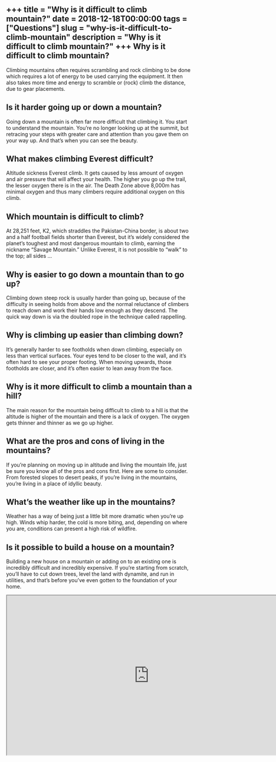 +++
title = "Why is it difficult to climb mountain?"
date = 2018-12-18T00:00:00
tags = ["Questions"]
slug = "why-is-it-difficult-to-climb-mountain"
description = "Why is it difficult to climb mountain?"
+++
Why is it difficult to climb mountain?
--------------------------------------

Climbing mountains often requires scrambling and rock climbing to be done which requires a lot of energy to be used carrying the equipment. It then also takes more time and energy to scramble or (rock) climb the distance, due to gear placements.

Is it harder going up or down a mountain?
-----------------------------------------

Going down a mountain is often far more difficult that climbing it. You start to understand the mountain. You’re no longer looking up at the summit, but retracing your steps with greater care and attention than you gave them on your way up. And that’s when you can see the beauty.

What makes climbing Everest difficult?
--------------------------------------

Altitude sickness Everest climb. It gets caused by less amount of oxygen and air pressure that will affect your health. The higher you go up the trail, the lesser oxygen there is in the air. The Death Zone above 8,000m has minimal oxygen and thus many climbers require additional oxygen on this climb.

Which mountain is difficult to climb?
-------------------------------------

At 28,251 feet, K2, which straddles the Pakistan-China border, is about two and a half football fields shorter than Everest, but it’s widely considered the planet’s toughest and most dangerous mountain to climb, earning the nickname “Savage Mountain.” Unlike Everest, it is not possible to “walk” to the top; all sides …

Why is easier to go down a mountain than to go up?
--------------------------------------------------

Climbing down steep rock is usually harder than going up, because of the difficulty in seeing holds from above and the normal reluctance of climbers to reach down and work their hands low enough as they descend. The quick way down is via the doubled rope in the technique called rappelling.

Why is climbing up easier than climbing down?
---------------------------------------------

It’s generally harder to see footholds when down climbing, especially on less than vertical surfaces. Your eyes tend to be closer to the wall, and it’s often hard to see your proper footing. When moving upwards, those footholds are closer, and it’s often easier to lean away from the face.

Why is it more difficult to climb a mountain than a hill?
---------------------------------------------------------

The main reason for the mountain being difficult to climb to a hill is that the altitude is higher of the mountain and there is a lack of oxygen. The oxygen gets thinner and thinner as we go up higher.

What are the pros and cons of living in the mountains?
------------------------------------------------------

If you’re planning on moving up in altitude and living the mountain life, just be sure you know all of the pros and cons first. Here are some to consider. From forested slopes to desert peaks, if you’re living in the mountains, you’re living in a place of idyllic beauty.

What’s the weather like up in the mountains?
--------------------------------------------

Weather has a way of being just a little bit more dramatic when you’re up high. Winds whip harder, the cold is more biting, and, depending on where you are, conditions can present a high risk of wildfire.

Is it possible to build a house on a mountain?
----------------------------------------------

Building a new house on a mountain or adding on to an existing one is incredibly difficult and incredibly expensive. If you’re starting from scratch, you’ll have to cut down trees, level the land with dynamite, and run in utilities, and that’s before you’ve even gotten to the foundation of your home.

<iframe allow="accelerometer; autoplay; clipboard-write; encrypted-media; gyroscope; picture-in-picture" allowfullscreen="" class="__youtube_prefs__  epyt-is-override  no-lazyload" data-no-lazy="1" data-origheight="433" data-origwidth="770" data-skipgform_ajax_framebjll="" height="433" id="_ytid_43904" loading="lazy" src="https://www.youtube.com/embed/DTJ3uonwx_4?enablejsapi=1&autoplay=0&cc_load_policy=0&cc_lang_pref=&iv_load_policy=1&loop=0&modestbranding=0&rel=1&fs=1&playsinline=0&autohide=2&theme=dark&color=red&controls=1&" title="YouTube player" width="770"></iframe>